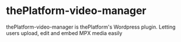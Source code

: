 thePlatform-video-manager
=========================

thePlatform-video-manager is thePlatform's Wordpress plugin. Letting users upload, edit and embed MPX media easily
